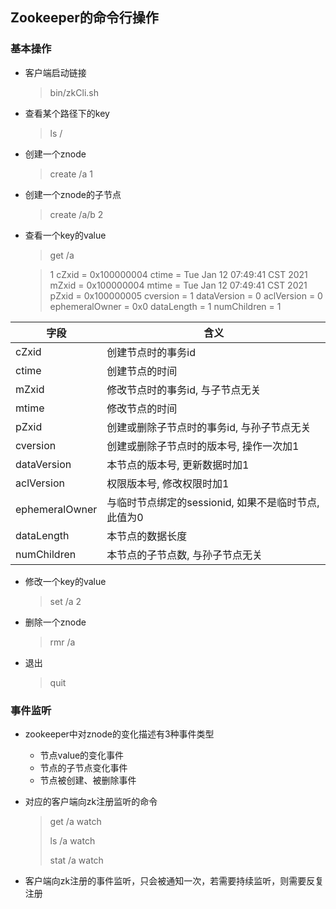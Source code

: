 ## Zookeeper的命令行操作

### 基本操作

- 客户端启动链接

  > bin/zkCli.sh

- 查看某个路径下的key

  > ls /

- 创建一个znode

  > create /a 1

- 创建一个znode的子节点

  > create /a/b 2

- 查看一个key的value

  > get /a

  > 1
  > cZxid = 0x100000004
  > ctime = Tue Jan 12 07:49:41 CST 2021
  > mZxid = 0x100000004
  > mtime = Tue Jan 12 07:49:41 CST 2021
  > pZxid = 0x100000005
  > cversion = 1
  > dataVersion = 0
  > aclVersion = 0
  > ephemeralOwner = 0x0
  > dataLength = 1
  > numChildren = 1

| 字段           | 含义                                                 |
| -------------- | ---------------------------------------------------- |
| cZxid          | 创建节点时的事务id                                   |
| ctime          | 创建节点的时间                                       |
| mZxid          | 修改节点时的事务id, 与子节点无关                     |
| mtime          | 修改节点的时间                                       |
| pZxid          | 创建或删除子节点时的事务id, 与孙子节点无关           |
| cversion       | 创建或删除子节点时的版本号, 操作一次加1              |
| dataVersion    | 本节点的版本号, 更新数据时加1                        |
| aclVersion     | 权限版本号, 修改权限时加1                            |
| ephemeralOwner | 与临时节点绑定的sessionid, 如果不是临时节点, 此值为0 |
| dataLength     | 本节点的数据长度                                     |
| numChildren    | 本节点的子节点数, 与孙子节点无关                     |

- 修改一个key的value

  > set /a 2

- 删除一个znode

  > rmr /a

- 退出

  > quit

### 事件监听

- zookeeper中对znode的变化描述有3种事件类型

  - 节点value的变化事件
  - 节点的子节点变化事件
  - 节点被创建、被删除事件

- 对应的客户端向zk注册监听的命令

  > get /a watch
  >
  > ls /a watch
  >
  > stat /a watch

- 客户端向zk注册的事件监听，只会被通知一次，若需要持续监听，则需要反复注册